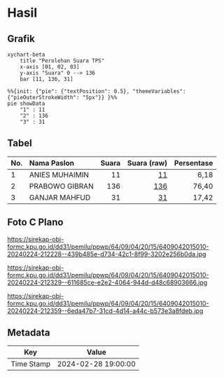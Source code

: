 # Hasil

## Grafik

```mermaid
xychart-beta
    title "Perolehan Suara TPS"
    x-axis [01, 02, 03]
    y-axis "Suara" 0 --> 136
    bar [11, 136, 31]
```

```mermaid
%%{init: {"pie": {"textPosition": 0.5}, "themeVariables": {"pieOuterStrokeWidth": "5px"}} }%%
pie showData
    "1" : 11
    "2" : 136
    "3" : 31
```

## Tabel

| No. | Nama Paslon    | Suara | Suara (raw) | Persentase |
|:--- |:-------------- | -----:| -----------:| ----------:|
| 1   | ANIES MUHAIMIN | 11    | [11][p-1]   | 6,18       |
| 2   | PRABOWO GIBRAN | 136   | [136][p-2]  | 76,40      |
| 3   | GANJAR MAHFUD  | 31    | [31][p-3]   | 17,42      |


[p-1]: https://github.com/gigit-pemilu/pemilu-2024-64-kalimantan-timur/blob/main/pilpres/hitung-suara/sub/64-kalimantan-timur/sub/09-penajam-paser-utara/sub/04-sepaku/sub/2015-telemow/sub/010-tps/sub/paslon-1.txt
[p-2]: https://github.com/gigit-pemilu/pemilu-2024-64-kalimantan-timur/blob/main/pilpres/hitung-suara/sub/64-kalimantan-timur/sub/09-penajam-paser-utara/sub/04-sepaku/sub/2015-telemow/sub/010-tps/sub/paslon-2.txt
[p-3]: https://github.com/gigit-pemilu/pemilu-2024-64-kalimantan-timur/blob/main/pilpres/hitung-suara/sub/64-kalimantan-timur/sub/09-penajam-paser-utara/sub/04-sepaku/sub/2015-telemow/sub/010-tps/sub/paslon-3.txt

## Foto C Plano

https://sirekap-obj-formc.kpu.go.id/dd31/pemilu/ppwp/64/09/04/20/15/6409042015010-20240224-212228--439b485e-d734-42c1-8f99-3202e256b0da.jpg

https://sirekap-obj-formc.kpu.go.id/dd31/pemilu/ppwp/64/09/04/20/15/6409042015010-20240224-212329--611685ce-e2e2-4064-944d-d48c68903666.jpg

https://sirekap-obj-formc.kpu.go.id/dd31/pemilu/ppwp/64/09/04/20/15/6409042015010-20240224-212359--6eda47b7-31cd-4d14-a44c-b573e3a8fdeb.jpg


## Metadata

| Key        | Value               |
| ---------- | ------------------- |
| Time Stamp | 2024-02-28 19:00:00 |



